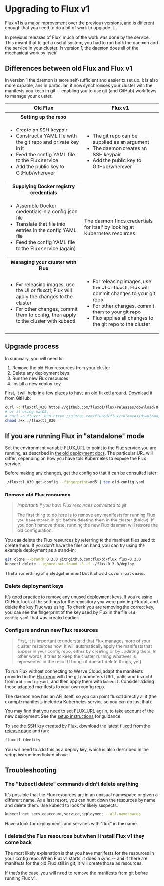 # Upgrading to Flux v1

Flux v1 is a major improvement over the previous versions, and is
different enough that you need to do a bit of work to upgrade it.

In previous releases of Flux, much of the work was done by the
service. This meant that to get a useful system, you had to run both
the daemon and the service in your cluster. In version 1, the daemon
does all of the mechanical work by itself.

## Differences between old Flux and Flux v1

In version 1 the daemon is more self-sufficient and easier to set
up. It is also more capable, and in particular, it now synchronises
your cluster with the manifests you keep in git -- enabling you to use
git (and GitHub) workflows to manage your cluster.

<table>
 <thead>
  <tr><th>Old Flux</th><th>Flux v1</th></tr>
 </thead>
 <tr><th>Setting up the repo</th></tr>
 <tr>
  <td>
   <ul>
    <li>Create an SSH keypair</li>
    <li>Construct a YAML file with the git repo and private key in it</li>
    <li>Feed the config YAML file to the Flux service</li>
    <li>Add the public key to GitHub/wherever</li>
   </ul>
  </td>
  <td>
   <ul>
    <li>The git repo can be supplied as an argument</li>
    <li>The daemon  creates an SSH keypair</li>
    <li>Add the public key to GitHub/wherever</li>
   </ul>
  </td>
 </tr>
 <tr><th>Supplying Docker registry credentials</th></tr>
 <tr>
  <td>
   <ul>
    <li>Assemble Docker credentials in a config.json file</li>
    <li>Translate that file into entries in the config YAML file</li>
    <li>Feed the config YAML file to the Flux service (again)</li>
   </ul>
  </td>
  <td>
    The daemon finds credentials for itself by looking at Kubernetes resources
  </td>
 </tr>
 <tr><th>Managing your cluster with Flux</th></tr>
 <tr>
  <td>
   <ul>
    <li>For releasing images, use the UI or fluxctl; Flux will apply the changes to the cluster</li>
    <li>For other changes, commit them to config, then apply to the cluster with kubectl</li>
   </ul>
  </td>
  <td>
   <ul>
    <li>For releasing images, use the UI or fluxctl; Flux will commit changes to your git repo</li>
    <li>For other changes, commit them to your git repo</li>
    <li>Flux applies all changes to the git repo to the cluster</li>
   </ul>
  </td>
 </tr>
</table>

## Upgrade process

In summary, you will need to:

 1. Remove the old Flux resources from your cluster
 2. Delete any deployment keys
 3. Run the new Flux resources
 4. Install a new deploy key

First, it will help in a few places to have an old fluxctl
around. Download it from GitHub:

```sh
curl -o fluxctl_030 https://github.com/fluxcd/flux/releases/download/0.3.0/fluxctl_linux_amd64
# or if using macOS,
# curl -o fluxctl_030 https://github.com/fluxcd/flux/releases/download/0.3.0/fluxctl_darwin_amd64
chmod a+x ./fluxctl_030
```

## If you are running Flux in "standalone" mode

Set the environment variable FLUX_URL to point to the Flux service you
are running, as described in
[the old deployment docs](https://github.com/fluxcd/flux/blob/0.3.0/site/using.md#fluxctl-setup). The
particular URL will differ, depending on how you have told Kubernetes
to expose the Flux service.

Before making any changes, get the config so that it can be consulted later:

```sh
./fluxctl_030 get-config --fingerprint=md5 | tee old-config.yaml
```

### Remove old Flux resources

> *Important! If you have Flux resources committed to git*
>
> The first thing to do here is to remove any manifests for running
> Flux you have stored in git, before deleting them in the cluster
> (below). If you don’t remove these, running the new Flux daemon will
> restore the old configuration.

You can delete the Flux resources by referring to the manifest files
used to create them. If you don’t have the files on hand, you can try
using the example deployment as a stand-in:

```sh
git clone --branch 0.3.0 git@github.com:fluxcd/flux flux-0.3.0
kubectl delete --ignore-not-found -R -f ./flux-0.3.0/deploy
```

That’s something of a sledgehammer! But it should cover most cases.

### Delete deployment keys

It’s good practice to remove any unused deployment keys. If you’re
using GitHub, look at the settings for the repository you were
pointing Flux at, and delete the key Flux was using. To check you are
removing the correct key, you can see the fingerprint of the key used
by Flux in the file `old-config.yaml` that was created earlier.

### Configure and run new Flux resources

> First, it is important to understand that Flux manages more of your
> cluster resources now. It will automatically apply the manifests
> that appear in your config repo, either by creating or by updating
> them.  In other words, it tries to keep the cluster running whatever
> is represented in the repo. (Though it doesn’t delete things, yet).

To run Flux without connecting to Weave Cloud, adapt the manifests
provided in the
[Flux repo](https://github.com/fluxcd/flux/tree/master/deploy)
with the git parameters (URL, path, and branch) from
`old-config.yaml`, and then apply them with `kubectl`. Consider adding
these adapted manifests to your own config repo.

The daemon now has an API itself, so you can point fluxctl directly at
it (the example manifests include a Kubernetes service so you can do
just that).

You may find that you need to set FLUX_URL again, to take account of
the new deployment. See the
[setup instructions](https://github.com/fluxcd/flux/blob/1.0.1/site/standalone/setup.md#connecting-fluxctl-to-the-daemon)
for guidance.

To see the SSH key created by Flux, download the latest fluxctl from
[the release page](https://github.com/fluxcd/flux/releases/tag/1.0.1)
and run:

```sh
fluxctl identity
```

You will need to add this as a deploy key, which is also described in
the setup instructions linked above.

## Troubleshooting

### The "kubectl delete" commands didn’t delete anything

It’s possible that the Flux resources are in an unusual namespace or
given a different name. As a last resort, you can hunt down the
resources by name and delete them. Use kubectl to look for likely
suspects.

```sh
kubectl get serviceaccount,service,deployment --all-namespaces
```

Have a look for deployments and services with “flux” in the name.

### I deleted the Flux resources but when I install Flux v1 they come back

The most likely explanation is that you have manifests for the
resources in your config repo. When Flux v1 starts, it does a sync --
and if there are manifests for the old Flux still in git, it will
create those as resources.

If that’s the case, you will need to remove the manifests from git
before running Flux v1.
